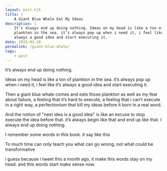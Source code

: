 ```yaml
---
layout: post.njk
title: |
    A Giant Blue Whale Eat My Ideas
description: |
    It’s always end up doing nothing. Ideas on my head is like a ton of
    plankton in the sea. it’s always pop up when i need it, i feel like it’s
    always a good idea and start executing it.
date: 2015-02-28
permalink: /giant-blue-whale/
tags:
    - post
---
```


It’s always end up doing nothing.

Ideas on my head is like a ton of plankton in the sea. it’s always pop up when
i need it, i feel like it’s always a good idea and start executing it.

Then a giant blue whale comes and eats those plankton as well as my fear about
failure, a feeling that it’s hard to execute, a feeling that i can’t execute in
a right way, a perfectionism that kill my ideas before it born in a real word.

And the notion of "next idea is a good idea" is like an excuse to stop execute
the idea before that. it’s always begin like that and end up like that. I
always end up doing nothing.

I remember some words in this book. it say like this

To much time can only teach you what can go wrong, not what could be
transformative

i guess because i tweet this a month ago, it make this words stay on my head.
and this words start make sense now.
